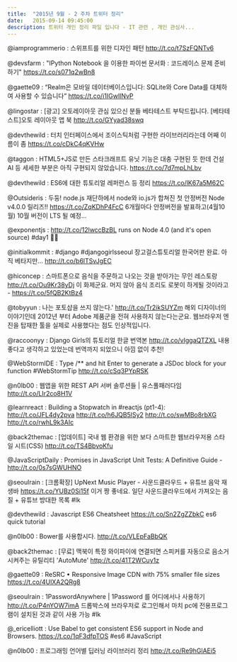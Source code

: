 ```yaml
---
title:  "2015년 9월 - 2 주차 트위터 정리"
date:   2015-09-14 09:45:00
description: 트위터 개인 정리 파일 입니다 - IT 관련 , 개인 관심사... 
---
```



@iamprogrammerio : 스위프트를 위한 디자인 패턴 http://t.co/t7SzFQNTv6

@devsfarm : "IPython Notebook 을 이용한 파이썬 문서화 : 코드레이스 문제 준비하기" https://t.co/s071q2wBn8

@gaette09 : “Realm은 모바일 데이터베이스입니다: SQLite와 Core Data를 대체하여 사용할 수 있습니다” https://t.co/i1IGwlINvP

@lingostar : [광고] 오토레이아웃 관심 있으신 분들 베타테스트 부탁드립니다. [베타테스트]오토 레이아웃 앱 북 http://t.co/GYyad38swq

@devthewild : 터치 인터페이스에서 조이스틱처럼 구현한 라이브러리라는데 어째 이름이 좀 https://t.co/cDkC4qKVHw

@taggon : HTML5+JS로 만든 스타크래프트 유닛 기능은 대충 구현된 듯 한데 건설 AI 등 세세한 부분은 아직 구현되지 않았습니다. https://t.co/7d7mpLhLbv

@devthewild : ES6에 대한 튜토리얼 레퍼런스 등 정리 https://t.co/lK67a5M62C

@Outsideris : 두둥! node.js 재단하에서 node와 io.js가 합쳐진 첫 안정버전 Node v4.0.0 릴리즈!! https://t.co/ZqKDhP4FcC 6개월마다 안정버전을 발표하고(4월10월) 10월 버전이 LTS 될 예정...

@exponentjs : http://t.co/12lwccBzBL runs on Node 4.0 (and it's open source) #day1 🙋🏻

@initialkommit : #django #djangogirlsseoul 장고걸스튜토리얼 한국어판 완료. 아직 베타지만... http://t.co/b6lTSvJgEC

@hiconcep : 스마트폰으로 음식을 주문하고 나오는 것을 받아가는 무인 레스토랑 http://t.co/Ou9Kr38yDj 이 화제군요. 머지 않아 음식 조리도 로봇이 하게될 것이라고 - https://t.co/5fQB2KtBz4

@tobyyun : 나는 포토샵을 쓰지 않는다.' http://t.co/Tr2ikSUYZm 해외 디자이너의 이야기인데 2012년 부터 Adobe 제품군을 전혀 사용하지 않는다는군요. 웹브라우저 엔진을 탑재한 툴을 실제로 사용했다는 점도 인상적입니다.

@raccoonyy : Django Girls의 튜토리얼 한글 번역본 http://t.co/vIggaQTZXL 내용 좋다고 생각하고 있었는데 번역까지 되었으니 아낌 없이 추천!

@WebStormIDE : Type /** and hit Enter to generate a JSDoc block for your function #WebStormTip http://t.co/cSq3PYpRSK

@n0lb00 : 웹앱을 위한 REST API 서버 솔루션들 | 유스풀패러다임 http://t.co/LIr2co8H1V

@learnreact : Building a Stopwatch in #reactjs (pt1-4): http://t.co/JFL4dy2pva http://t.co/h6JQB5lSy2 http://t.co/swMBo8rbXG http://t.co/rwhL9k3AIc

@back2themac : [업데이트] 국내 웹 환경을 위한 보다 스마트한 웹브라우저용 스타일 시트(CSS) http://t.co/TS4BbvoKfu

@JavaScriptDaily : Promises in JavaScript Unit Tests: A Definitive Guide - http://t.co/0s7sGWUHNO

@seoulrain : [크롬확장] UpNext Music Player - 사운드클라우드 + 유튜브 음악 재생바 https://t.co/YUBz0Si15f 이거 짱 좋네요. 일단 사운드클라우드에서 가져오는 음질 + 유튜브 방대한 목록 #lk

@devthewild : Javascript ES6 Cheatsheet https://t.co/Sn2ZgZZbkC es6 quick tutorial

@n0lb00 : Bower를 사용합시다. http://t.co/VLEpFaBbQK

@back2themac : [무료] 맥북이 특정 와이파이에 연결되면 스피커를 자동으로 음소거 시켜주는 유틸리티 'AutoMute' http://t.co/41T2WCuy1z

@gaette09 : ReSRC • Responsive Image CDN with 75% smaller file sizes https://t.co/4UlXA2QRg8

@seoulrain : 1PasswordAnywhere | 1Password 를 어디에서나 사용하기 http://t.co/P4nYOW7imA 드롭박스에 브라우저로 로그인해서 마치 pc에 전용프로그램이 설치된 것과 같이 사용 가능 #lk

@_ericelliott : Use Babel to get consistent ES6 support in Node and Browsers. https://t.co/1qF3dfpTOS #es6 #JavaScript

@n0lb00 : 프로그래밍 언어별 딥러닝 라이브러리 정리 http://t.co/Re9hGlAEi5